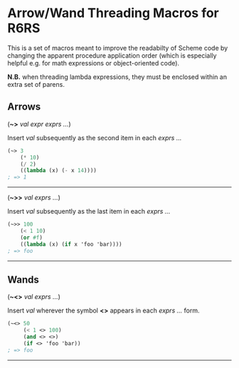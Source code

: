 Arrow/Wand Threading Macros for R6RS
====================================

This is a set of macros meant to improve the readabilty of Scheme code by
changing the apparent procedure application order (which is especially helpful
e.g. for math expressions or object-oriented code).

**N.B.** when threading lambda expressions, they must be enclosed within an extra set of parens.

## Arrows
(**~>** *val expr exprs ...*)

Insert *val* subsequently as the second item in each *exprs ...*

```scheme
(~> 3
    (* 10)
    (/ 2)
    ((lambda (x) (- x 14))))
; => 1
```
---
(**~>>** *val exprs ...*)

Insert *val* subsequently as the last item in each *exprs ...*

```scheme
(~>> 100
    (< 1 10)
    (or #f)
    ((lambda (x) (if x 'foo 'bar))))
; => foo
```
---

## Wands
(**~<>** *val exprs ...*)

Insert *val* wherever the symbol **<>** appears in each *exprs ...* form.

```scheme
(~<> 50
     (< 1 <> 100)
     (and <> <>)
     (if <> 'foo 'bar))
; => foo
```
---
